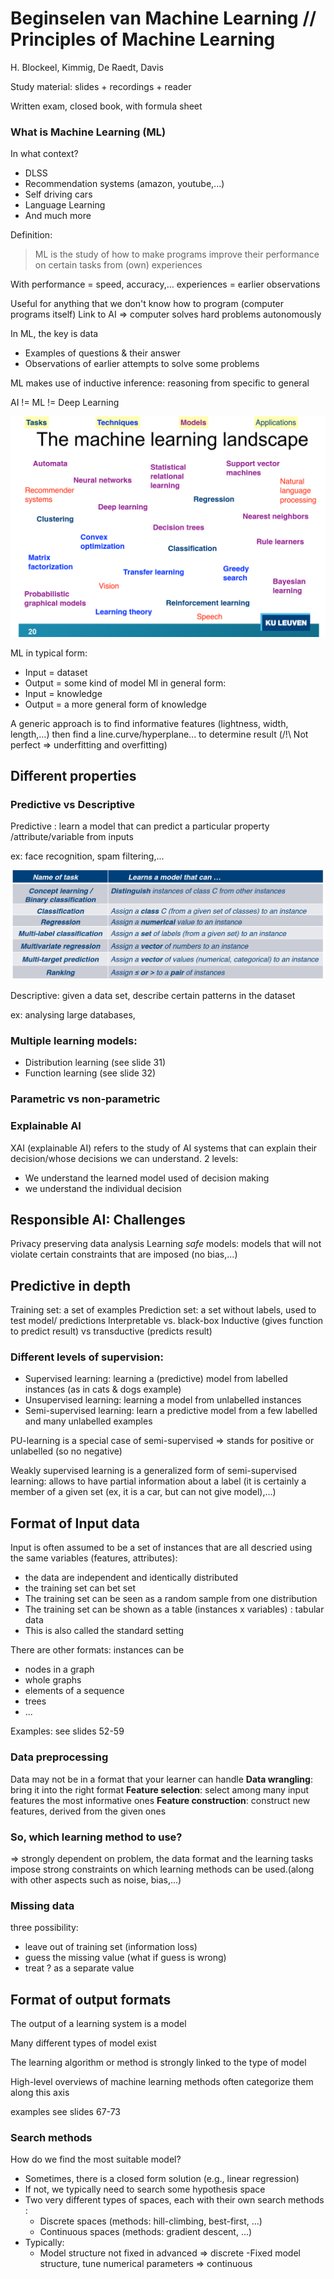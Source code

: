 # Beginselen van Machine Learning // Principles of Machine Learning

H. Blockeel, Kimmig, De Raedt, Davis

Study material: slides + recordings + reader

Written exam, closed book, with formula sheet

### What is Machine Learning (ML)

In what context?
  - DLSS
  - Recommendation systems (amazon, youtube,...)
  - Self driving cars
  - Language Learning
  - And much more

Definition:
>ML is the study of how to make programs improve their performance on certain tasks from (own) experiences

With performance = speed, accuracy,...
     experiences = earlier observations

Useful for anything that we don't know how to program (computer programs itself)
Link to AI => computer solves hard problems autonomously

In ML, the key is data
  - Examples of questions & their answer
  - Observations of earlier attempts to solve some problems

ML makes use of inductive inference: reasoning from specific to general

AI != ML != Deep Learning

![ML landscape](../Pictures/ML1.png)

ML in typical form:
  - Input = dataset
  - Output = some kind of model
Ml in general form:
  - Input = knowledge
  - Output = a more general form of knowledge

A generic approach is to find informative features (lightness, width, length,...) then find a line.curve/hyperplane... to determine result (/!\ Not perfect => underfitting and overfitting)

## Different properties
### Predictive vs Descriptive
Predictive : learn a model that can predict a particular property /attribute/variable from inputs

ex: face recognition, spam filtering,...

![Predictive](../Pictures/ML2.png)

Descriptive: given a data set, describe certain patterns in the dataset

ex: analysing large databases,

### Multiple learning models:
  - Distribution learning  (see slide 31)
  - Function learning (see slide 32)

### Parametric vs non-parametric
### Explainable AI
XAI (explainable AI) refers to the study of AI systems that can explain their decision/whose decisions we can understand. 2 levels:
  - We understand the learned model used of decision making
  - we understand the individual decision


## Responsible AI: Challenges
Privacy preserving data analysis
Learning *safe* models: models that will not violate certain constraints that are imposed (no bias,...)

## Predictive in depth
Training set: a set of examples
Prediction set: a set without labels, used to test model/ predictions
Interpretable vs. black-box
Inductive (gives function to predict result) vs transductive (predicts result)

### Different levels of supervision:
- Supervised learning: learning a (predictive) model from labelled instances (as in cats & dogs example)
- Unsupervised learning: learning a model from unlabelled instances
- Semi-supervised learning: learn a predictive model from a few labelled and many unlabelled examples

PU-learning is a special case of semi-supervised => stands for positive or unlabelled (so no negative)

Weakly supervised learning is a generalized form of semi-supervised learning: allows to have partial information about a label (it is certainly a member of a given set (ex, it is a car, but can not give model),...)

## Format of Input data

Input is often assumed to be a set of instances that are all descried using the same variables (features, attributes):
  - the data are independent and identically distributed
  - the training set can bet set
  - The training set can be seen as a random sample from one distribution
  - The training set can be shown as a table (instances x variables) : tabular data
  - This is also called the standard setting

There are other formats: instances can be
  - nodes in a graph
  - whole graphs
  - elements of a sequence
  - trees
  - ...

Examples: see slides 52-59

### Data preprocessing
Data may not be in a format that your learner can handle
**Data wrangling**: bring it into the right format
**Feature selection**: select among many input features the most informative ones
**Feature construction**: construct new features, derived from the given ones

### So, which learning method to use?
 => strongly dependent on problem, the data format and the learning tasks impose strong constraints on which learning methods can be used.(along with other aspects such as noise, bias,...)

### Missing data
three possibility:
  - leave out of training set (information loss)
  - guess the missing value (what if guess is wrong)
  - treat ? as a separate value

## Format of output formats
The output of a learning system is a model

Many different types of model exist

The learning algorithm or method is strongly linked to the type of model

High-level overviews of machine learning methods often categorize them along this axis

examples see slides 67-73

### Search methods
How do we find the most suitable model?
  - Sometimes, there is a closed form solution (e.g., linear regression)
  - If not, we typically need to search some hypothesis space
  - Two very different types of spaces, each with their own search methods :
    - Discrete spaces (methods: hill-climbing, best-first, ...)
    - Continuous spaces (methods: gradient descent, ...)
  - Typically:
    - Model structure not fixed in advanced => discrete
    -Fixed model structure, tune numerical parameters => continuous
